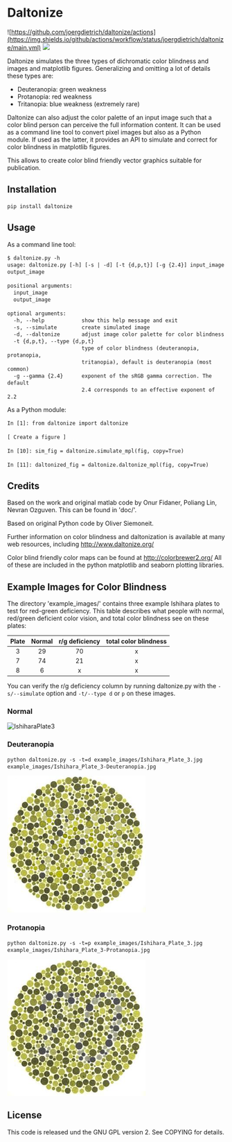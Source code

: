 # Daltonize

![https://github.com/joergdietrich/daltonize/actions](https://img.shields.io/github/actions/workflow/status/joergdietrich/daltonize/main.yml)  ![](https://img.shields.io/endpoint?url=https://gist.githubusercontent.com/joergdietrich/9deb619232c8098b5e15d259ef5ed534/raw/covbadge.json)

Daltonize simulates the three types of dichromatic color blindness and
images and matplotlib figures. Generalizing and omitting a lot of
details these types are:

* Deuteranopia: green weakness
* Protanopia: red weakness
* Tritanopia: blue weakness (extremely rare)

Daltonize can also adjust the color palette of an input image such
that a color blind person can perceive the full information
content. It can be used as a command line tool to convert pixel images
but also as a Python module. If used as the latter, it provides an API
to simulate and correct for color blindness in matplotlib figures.

This allows to create color blind friendly vector graphics suitable
for publication.

## Installation

```
pip install daltonize
```

## Usage

As a command line tool:

```
$ daltonize.py -h
usage: daltonize.py [-h] [-s | -d] [-t {d,p,t}] [-g {2.4}] input_image output_image

positional arguments:
  input_image
  output_image

optional arguments:
  -h, --help            show this help message and exit
  -s, --simulate        create simulated image
  -d, --daltonize       adjust image color palette for color blindness
  -t {d,p,t}, --type {d,p,t}
                        type of color blindness (deuteranopia, protanopia,
                        tritanopia), default is deuteranopia (most common)
  -g --gamma {2.4}      exponent of the sRGB gamma correction. The default 
                        2.4 corresponds to an effective exponent of 2.2
```

As a Python module:

```
In [1]: from daltonize import daltonize

[ Create a figure ]

In [10]: sim_fig = daltonize.simulate_mpl(fig, copy=True)

In [11]: daltonized_fig = daltonize.daltonize_mpl(fig, copy=True)
```

## Credits

Based on the work and original matlab code by Onur Fidaner, Poliang
Lin, Nevran Ozguven. This can be found in 'doc/'.

Based on original Python code by Oliver Siemoneit.

Further information on color blindness and daltonization is available
at many web resources, including http://www.daltonize.org/

Color blind friendly color maps can be found at
http://colorbrewer2.org/ All of these are included in the python
matplotlib and seaborn plotting libraries.

## Example Images for Color Blindness

The directory 'example_images/' contains three example Ishihara plates
to test for red-green deficiency. This table describes what people
with normal, red/green deficient color vision, and total color
blindness see on these plates:

| Plate     | Normal      | r/g deficiency  | total color blindness |
|:---------:|:-----------:|:---------------:|:---------------------:|
| 3	    | 29          | 70              |       x	            |
| 7         | 74          | 21		    |       x               |
| 8	    |  6          |  x		    |       x               |

You can verify the r/g deficiency column by running daltonize.py with
the `-s/--simulate` option and `-t/--type d` or `p` on these images.

### Normal

![IshiharaPlate3](example_images/Ishihara_Plate_3.jpg)

### Deuteranopia

```
python daltonize.py -s -t=d example_images/Ishihara_Plate_3.jpg example_images/Ishihara_Plate_3-Deuteranopia.jpg
```

![IshiharaPlate3](example_images/Ishihara_Plate_3-Deuteranopia.jpg)

### Protanopia

```
python daltonize.py -s -t=p example_images/Ishihara_Plate_3.jpg example_images/Ishihara_Plate_3-Protanopia.jpg
```

![IshiharaPlate3](example_images/Ishihara_Plate_3-Protanopia.jpg)

## License

This code is released und the GNU GPL version 2. See COPYING for details.
